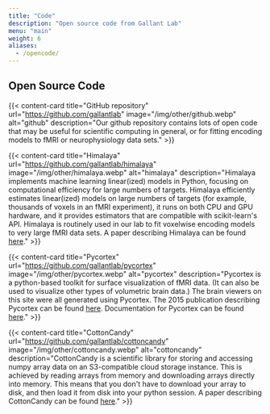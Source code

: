```yaml
---
title: "Code"
description: "Open source code from Gallant Lab"
menu: "main"
weight: 6
aliases:
  - /opencode/
---
```


## Open Source Code

{{< content-card title="GitHub repository" url="https://github.com/gallantlab" image="/img/other/github.webp" alt="github" description="Our github repository contains lots of open code that may be useful for scientific computing in general, or for fitting encoding models to fMRI or neurophysiology data sets." >}}

{{< content-card title="Himalaya" url="https://github.com/gallantlab/himalaya" image="/img/other/himalaya.webp" alt="himalaya" description="Himalaya implements machine learning linear(ized) models in Python, focusing on computational efficiency for large numbers of targets. Himalaya efficiently estimates linear(ized) models on large numbers of targets (for example, thousands of voxels in an fMRI experiment), it runs on both CPU and GPU hardware, and it provides estimators that are compatible with scikit-learn's API. Himalaya is routinely used in our lab to fit voxelwise encoding models to very large fMRI data sets. A paper describing Himalaya can be found <a href='https://www.sciencedirect.com/science/article/pii/S1053811922008497'>here</a>." >}}

{{< content-card title="Pycortex" url="https://github.com/gallantlab/pycortex" image="/img/other/pycortex.webp" alt="pycortex" description="Pycortex is a python-based toolkit for surface visualization of fMRI data. (It can also be used to visualize other types of volumetric brain data.) The brain viewers on this site were all generated using Pycortex. The 2015 publication describing Pycortex can be found <a href='https://www.frontiersin.org/articles/10.3389/fninf.2015.00023/full'>here</a>. Documentation for Pycortex can be found <a href='https://gallantlab.github.io/pycortex/'>here</a>." >}}

{{< content-card title="CottonCandy" url="https://github.com/gallantlab/cottoncandy" image="/img/other/cottoncandy.webp" alt="cottoncandy" description="CottonCandy is a scientific library for storing and accessing numpy array data on an S3-compatible cloud storage instance. This is achieved by reading arrays from memory and downloading arrays directly into memory. This means that you don't have to download your array to disk, and then load it from disk into your python session. A paper describing CottonCandy can be found <a href='https://joss.theoj.org/papers/10.21105/joss.00890.pdf'>here</a>." >}}

